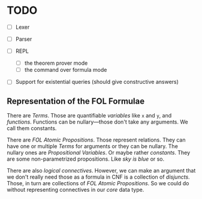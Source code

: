 # TODO

- [ ] Lexer
- [ ] Parser
- [ ] REPL
  - [ ] the theorem prover mode
  - [ ] the command over formula mode
- [ ] Support for existential queries (should give constructive answers)


## Representation of the FOL Formulae

There are *Terms*.
Those are quantifiable *variables* like `x` and `y`, and *functions*.
Functions can be nullary—those don't take any arguments. We call them constants.

There are *FOL Atomic Propositions*.
Those represent relations.
They can have one or multiple *Terms* for arguments or they can be nullary.
The nullary ones are *Propositional Variables*. Or maybe rather *constants*.
They are some non-parametrized propositions. Like *sky is blue* or so.

There are also *logical connectives*.
However, we can make an argument that we don't really need those as
a formula in CNF is a collection of *disjuncts*.
Those, in turn are collections of *FOL Atomic Propositions*.
So we could do without representing connectives in our *core* data type.

